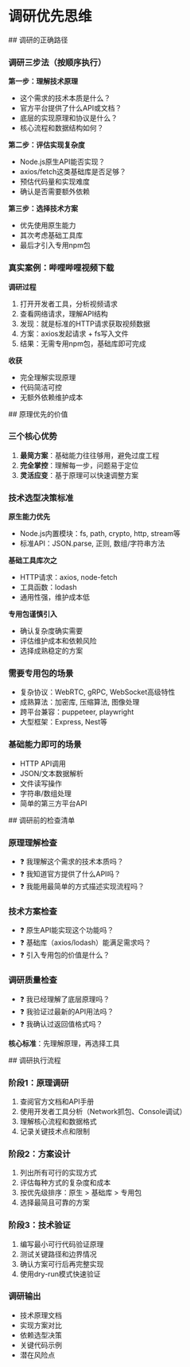 # 调研优先思维

<thought>

<exploration>
## 调研的正确路径

### 调研三步法（按顺序执行）

**第一步：理解技术原理**
- 这个需求的技术本质是什么？
- 官方平台提供了什么API或文档？
- 底层的实现原理和协议是什么？
- 核心流程和数据结构如何？

**第二步：评估实现复杂度**
- Node.js原生API能否实现？
- axios/fetch这类基础库是否足够？
- 预估代码量和实现难度
- 确认是否需要额外依赖

**第三步：选择技术方案**
- 优先使用原生能力
- 其次考虑基础工具库
- 最后才引入专用npm包

### 真实案例：哔哩哔哩视频下载

**调研过程**
1. 打开开发者工具，分析视频请求
2. 查看网络请求，理解API结构
3. 发现：就是标准的HTTP请求获取视频数据
4. 方案：axios发起请求 + fs写入文件
5. 结果：无需专用npm包，基础库即可完成

**收获**
- 完全理解实现原理
- 代码简洁可控
- 无额外依赖维护成本
</exploration>

<reasoning>
## 原理优先的价值

### 三个核心优势
1. **最简方案**：基础能力往往够用，避免过度工程
2. **完全掌控**：理解每一步，问题易于定位
3. **灵活应变**：基于原理可以快速调整方案

### 技术选型决策标准

**原生能力优先**
- Node.js内置模块：fs, path, crypto, http, stream等
- 标准API：JSON.parse, 正则, 数组/字符串方法

**基础工具库次之**
- HTTP请求：axios, node-fetch
- 工具函数：lodash
- 通用性强，维护成本低

**专用包谨慎引入**
- 确认复杂度确实需要
- 评估维护成本和依赖风险
- 选择成熟稳定的方案

### 需要专用包的场景
- 复杂协议：WebRTC, gRPC, WebSocket高级特性
- 成熟算法：加密库, 压缩算法, 图像处理
- 跨平台兼容：puppeteer, playwright
- 大型框架：Express, Nest等

### 基础能力即可的场景
- HTTP API调用
- JSON/文本数据解析
- 文件读写操作
- 字符串/数组处理
- 简单的第三方平台API
</reasoning>

<challenge>
## 调研前的检查清单

### 原理理解检查
- ❓ 我理解这个需求的技术本质吗？
- ❓ 我知道官方提供了什么API吗？
- ❓ 我能用最简单的方式描述实现流程吗？

### 技术方案检查
- ❓ 原生API能实现这个功能吗？
- ❓ 基础库（axios/lodash）能满足需求吗？
- ❓ 引入专用包的价值是什么？

### 调研质量检查
- ❓ 我已经理解了底层原理吗？
- ❓ 我验证过最新的API用法吗？
- ❓ 我确认过返回值格式吗？

**核心标准**：先理解原理，再选择工具
</challenge>

<plan>
## 调研执行流程

### 阶段1：原理调研
1. 查阅官方文档和API手册
2. 使用开发者工具分析（Network抓包、Console调试）
3. 理解核心流程和数据格式
4. 记录关键技术点和限制

### 阶段2：方案设计
1. 列出所有可行的实现方式
2. 评估每种方式的复杂度和成本
3. 按优先级排序：原生 > 基础库 > 专用包
4. 选择最简且可靠的方案

### 阶段3：技术验证
1. 编写最小可行代码验证原理
2. 测试关键路径和边界情况
3. 确认方案可行后再完整实现
4. 使用dry-run模式快速验证

### 调研输出
- 技术原理文档
- 实现方案对比
- 依赖选型决策
- 关键代码示例
- 潜在风险点
</plan>

</thought>
